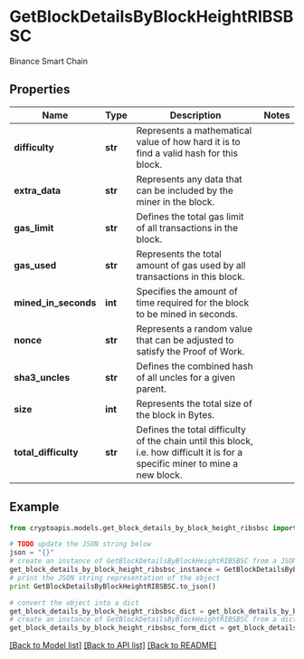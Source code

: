 # GetBlockDetailsByBlockHeightRIBSBSC

Binance Smart Chain

## Properties
Name | Type | Description | Notes
------------ | ------------- | ------------- | -------------
**difficulty** | **str** | Represents a mathematical value of how hard it is to find a valid hash for this block. | 
**extra_data** | **str** | Represents any data that can be included by the miner in the block. | 
**gas_limit** | **str** | Defines the total gas limit of all transactions in the block. | 
**gas_used** | **str** | Represents the total amount of gas used by all transactions in this block. | 
**mined_in_seconds** | **int** | Specifies the amount of time required for the block to be mined in seconds. | 
**nonce** | **str** | Represents a random value that can be adjusted to satisfy the Proof of Work. | 
**sha3_uncles** | **str** | Defines the combined hash of all uncles for a given parent. | 
**size** | **int** | Represents the total size of the block in Bytes. | 
**total_difficulty** | **str** | Defines the total difficulty of the chain until this block, i.e. how difficult it is for a specific miner to mine a new block. | 

## Example

```python
from cryptoapis.models.get_block_details_by_block_height_ribsbsc import GetBlockDetailsByBlockHeightRIBSBSC

# TODO update the JSON string below
json = "{}"
# create an instance of GetBlockDetailsByBlockHeightRIBSBSC from a JSON string
get_block_details_by_block_height_ribsbsc_instance = GetBlockDetailsByBlockHeightRIBSBSC.from_json(json)
# print the JSON string representation of the object
print GetBlockDetailsByBlockHeightRIBSBSC.to_json()

# convert the object into a dict
get_block_details_by_block_height_ribsbsc_dict = get_block_details_by_block_height_ribsbsc_instance.to_dict()
# create an instance of GetBlockDetailsByBlockHeightRIBSBSC from a dict
get_block_details_by_block_height_ribsbsc_form_dict = get_block_details_by_block_height_ribsbsc.from_dict(get_block_details_by_block_height_ribsbsc_dict)
```
[[Back to Model list]](../README.md#documentation-for-models) [[Back to API list]](../README.md#documentation-for-api-endpoints) [[Back to README]](../README.md)



